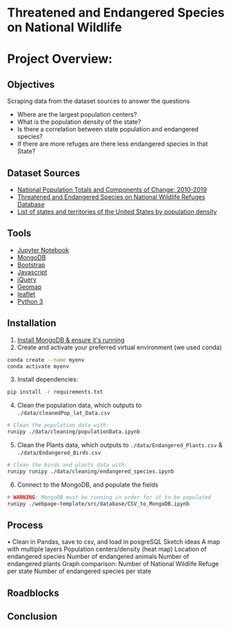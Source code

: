 # Threatened and Endangered Species on National Wildlife

# Project Overview:
## Objectives
Scraping data from the dataset sources to answer the questions
- Where are the largest population centers?
- What is the population density of the state?
- Is there a correlation between state population and endangered species?
- If there are more refuges are there less endangered species in that State?


## Dataset Sources
- [National Population Totals and Components of Change: 2010-2019](https://www.census.gov/data/tables/time-series/demo/popest/2010s-national-total.html)
- [Threatened and Endangered Species on
National Wildlife Refuges Database](https://www.fws.gov/refuges/databases/ThreatenedEndangeredSpecies/ThreatenedEndangered_Display.cfm)
- [List of states and territories of the United States by population density](https://en.wikipedia.org/wiki/List_of_states_and_territories_of_the_United_States_by_population_density)


## Tools
- [Jupyter Notebook](https://jupyter.org/)
- [MongoDB](https://www.mongodb.com/)
- [Bootstrap](https://getbootstrap.com/)
- [Javascript](https://www.javascript.com/)
- [jQuery](https://jquery.com/)
- [Geomap](https://www.geomap.com/)
- [leaflet](https://leafletjs.com/)
- [Python 3](https://www.python.org/download/releases/3.0/)

## Installation
1. [Install MongoDB & ensure it's running](https://docs.mongodb.com/manual/installation/)
2. Create and activate your preferred virtual environment (we used conda)
```bash
conda create --name myenv
conda activate myenv
```
3. Install dependencies:
```bash
pip install -r requirements.txt
```
4. Clean the population data, which outputs to `./data/cleanedPop_lat_Data.csv`
```bash
# Clean the population data with:
runipy ./data/cleaning/populationData.ipynb
```
5. Clean the Plants data, which outputs to  `./data/Endangered_Plants.csv` & `./data/Endangered_Birds.csv`
```bash
# Clean the birds and plants data with:
runipy runipy ./data/cleaning/endangered_species.ipynb
```
6. Connect to the MongoDB, and populate the fields
```bash
# WARNING: MongoDB must be running in order for it to be populated
runipy ./webpage-template/src/database/CSV_to_MongoDB.ipynb
```

## Process
• Clean in Pandas, save to csv, and load in posgreSQL Sketch ideas A map with multiple layers Population centers/density (heat map) Location of endangered species Number of endangered animals Number of endangered plants Graph comparison: Number of National Wildlife Refuge per state Number of endangered species per state

## Roadblocks

## Conclusion
